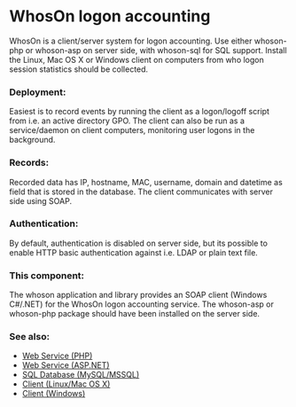 # WhosOn logon accounting

WhosOn is a client/server system for logon accounting. Use either whoson-php 
or whoson-asp on server side, with whoson-sql for SQL support. Install the 
Linux, Mac OS X or Windows client on computers from who logon session statistics 
should be collected.

### Deployment:

Easiest is to record events by running the client as a logon/logoff script 
from i.e. an active directory GPO. The client can also be run as a service/daemon 
on client computers, monitoring user logons in the background.

### Records:

Recorded data has IP, hostname, MAC, username, domain and datetime as field
that is stored in the database. The client communicates with server side using
SOAP.

### Authentication:

By default, authentication is disabled on server side, but its possible to
enable HTTP basic authentication against i.e. LDAP or plain text file.

### This component:

The whoson application and library provides an SOAP client (Windows C#/.NET) for 
the WhosOn logon accounting service. The whoson-asp or whoson-php package should 
have been installed on the server side.

### See also:

* [Web Service (PHP)](https://github.com/nowisesys/whoson-php)
* [Web Service (ASP.NET)](https://github.com/nowisesys/whoson-asp)
* [SQL Database (MySQL/MSSQL)](https://github.com/nowisesys/whoson-sql)
* [Client (Linux/Mac OS X)](https://github.com/nowisesys/whoson-linux)
* [Client (Windows)](https://github.com/nowisesys/whoson-win)
